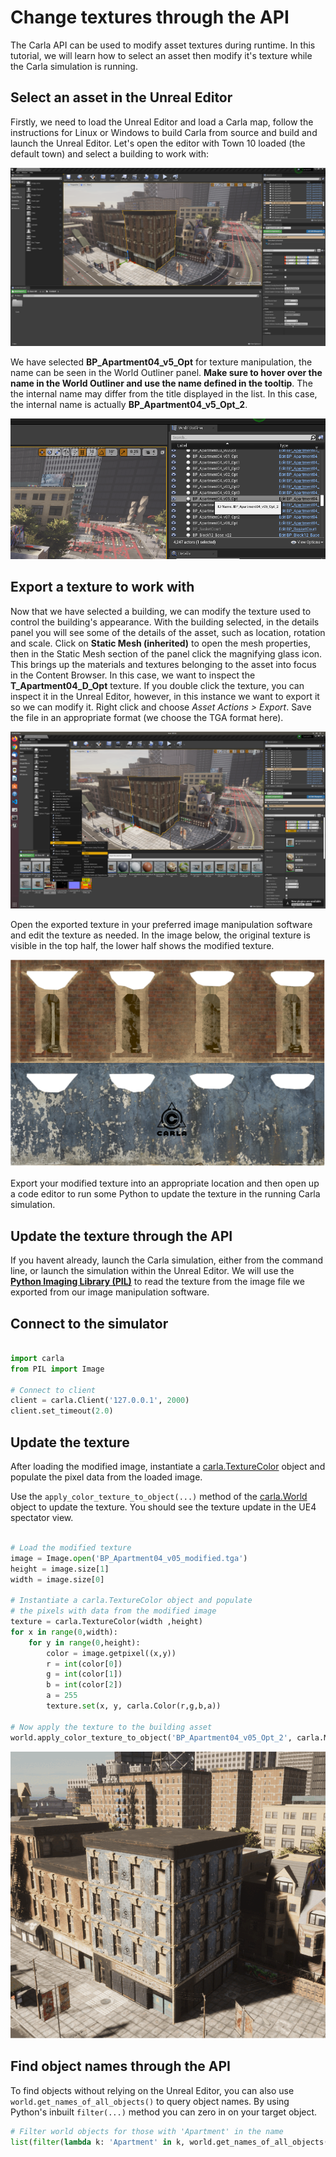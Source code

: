 # Change textures through the API

The Carla API can be used to modify asset textures during runtime. In this tutorial, we will learn how to select an asset then modify it's texture while the Carla simulation is running. 

## Select an asset in the Unreal Editor

Firstly, we need to load the Unreal Editor and load a Carla map, follow the instructions for Linux or Windows to build Carla from source and build and launch the Unreal Editor. Let's open the editor with Town 10 loaded (the default town) and select a building to work with:

![select_building](./img/tuto_G_texture_streaming/building_selected.png)

We have selected __BP_Apartment04_v5_Opt__ for texture manipulation, the name can be seen in the World Outliner panel. __Make sure to hover over the name in the World Outliner and use the name defined in the tooltip__. The the internal name may differ from the title displayed in the list. In this case, the internal name is actually __BP_Apartment04_v5_Opt_2__.

![tooltip](./img/tuto_G_texture_streaming/tooltip.png)

## Export a texture to work with

Now that we have selected a building, we can modify the texture used to control the building's appearance. With the building selected, in the details panel you will see some of the details of the asset, such as location, rotation and scale. Click on __Static Mesh (inherited)__ to open the mesh properties, then in the Static Mesh section of the panel click the magnifying glass icon. This brings up the materials and textures belonging to the asset into focus in the Content Browser. In this case, we want to inspect the __T_Apartment04_D_Opt__ texture. If you double click the texture, you can inspect it in the Unreal Editor, however, in this instance we want to export it so we can modify it. Right click and choose *Asset Actions > Export*. Save the file in an appropriate format (we choose the TGA format here).

![texture_export](./img/tuto_G_texture_streaming/texture_export.png)

Open the exported texture in your preferred image manipulation software and edit the texture as needed. In the image below, the original texture is visible in the top half, the lower half shows the modified texture.

![textures](./img/tuto_G_texture_streaming/textures.png)

Export your modified texture into an appropriate location and then open up a code editor to run some Python to update the texture in the running Carla simulation.

## Update the texture through the API

If you havent already, launch the Carla simulation, either from the command line, or launch the simulation within the Unreal Editor. We will use the [__Python Imaging Library (PIL)__](https://pillow.readthedocs.io/en/stable/) to read the texture from the image file we exported from our image manipulation software.

## Connect to the simulator

```py

import carla
from PIL import Image

# Connect to client
client = carla.Client('127.0.0.1', 2000)
client.set_timeout(2.0)

```

## Update the texture

After loading the modified image, instantiate a [carla.TextureColor](python_api.md#carla.TextureColor) object and populate the pixel data from the loaded image.

Use the `apply_color_texture_to_object(...)` method of the [carla.World](python_api.md#carla.World) object to update the texture. You should see the texture update in the UE4 spectator view. 


```py

# Load the modified texture
image = Image.open('BP_Apartment04_v05_modified.tga')
height = image.size[1]
width = image.size[0]

# Instantiate a carla.TextureColor object and populate
# the pixels with data from the modified image
texture = carla.TextureColor(width ,height)
for x in range(0,width):
    for y in range(0,height):
        color = image.getpixel((x,y))
        r = int(color[0])
        g = int(color[1])
        b = int(color[2])
        a = 255
        texture.set(x, y, carla.Color(r,g,b,a))

# Now apply the texture to the building asset
world.apply_color_texture_to_object('BP_Apartment04_v05_Opt_2', carla.MaterialParameter.Diffuse, texture)

```

![texture_change](./img/tuto_G_texture_streaming/texture_change.gif)

## Find object names through the API


To find objects without relying on the Unreal Editor, you can also use `world.get_names_of_all_objects()` to query object names. By using Python's inbuilt `filter(...)` method you can zero in on your target object.

```py
# Filter world objects for those with 'Apartment' in the name
list(filter(lambda k: 'Apartment' in k, world.get_names_of_all_objects()))
```